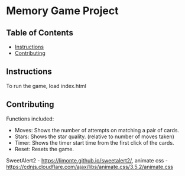 # Memory Game Project

## Table of Contents

* [Instructions](#instructions)
* [Contributing](#contributing)

## Instructions

To run the game, load index.html


## Contributing

Functions included:

- Moves: 
  Shows the number of attempts on matching a pair of cards.
- Stars: 
  Shows the star quality. (relative to number of moves taken)
- Timer: 
  Shows the timer start time from the first click of the cards.
- Reset: 
  Resets the game.

SweetAlert2 - https://limonte.github.io/sweetalert2/, 
animate css - https://cdnjs.cloudflare.com/ajax/libs/animate.css/3.5.2/animate.css
